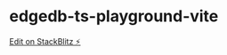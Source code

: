 # edgedb-ts-playground-vite

[Edit on StackBlitz ⚡️](https://stackblitz.com/edit/vitejs-vite-3hsef9)